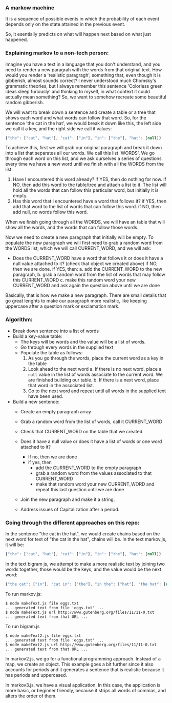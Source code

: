 ### A markow machine

It is a sequence of possible events in which the probability of each event depends only on the state attained in the previous event.

So, it esentially predicts on what will happen next based on what just happened.


### Explaining markov to a non-tech person:
Imagine you have a text in a language that you don't understand, and you need to render a new paragrah with the words from that original text. How would you render a 'realistic paragragh', something that, even though it is gibberish, almost sounds correct? I never understood much Chomsky's grammatic theories, but I always remember this sentence 'Colorless green ideas sleep furiously' and thinking to myself, in what context it could actually mean something? So, we want to somehow recreate some beautiful random gibberish.

We will want to break down a sentence and create a table or a tree that shows each word and what words can follow that word. So, for the sentence 'the cat in the hat', we would break it down like this, the left side we call it a key, and the right side we call it values:

 ```js
 {"the": ["cat", "hat"], "cat": ["in"], "in": ["the"], "hat": [null]} 
 ```

To achieve this, first we will grab our original paragraph and break it down into a list that separates all our words. We call this list 'WORDS'. We go through each word on this list, and we ask ourselves a series of questions every time we have a new word until we finish with all the WORDS from the list:
1. Have I encountered this word already?
  if YES, then do nothing for now. 
  if NO, then add this word to the table/tree and attach a list to it. The list will hold all the words that can follow this particular word, but initially it is empty.
2. Has this word that I encountered have a word that follows it?
  if YES, then add that word to the list of words that can follow this word.
  if NO, then add null, no words follow this word.

When we finish going through all the WORDS, we will have an table that will show all the words, and the words that can follow those words.

Now we need to create a new paragraph that initially will be empty. To populate the new paragraph we will first need to grab a random word from the WORDS list, which we will call CURRENT_WORD, and we will ask:
* Does the CURRENT_WORD have a word that follows it or does it have a null value attached to it? (check that object we created above)
  if NO, then we are done.
  if YES, then:
    a. add the CURRENT_WORD to the new paragraph, 
    b. grab a random word from the list of words that may follow this CURRENT_WORD 
    c. make this random word your new CURRENT_WORD and ask again the question above until we are done


Basically, that is how we make a new paragraph. There are small details that go great lenghts to make our paragraph more realistic, like keeping uppercase after a question mark or exclamation mark. 



### Algorithm:
  - Break down sentence into a list of words
  - Build a key-value table:
    - The keys will be words and the value will be a list of words.
    - Go through every words in the supplied text
    - Populate the table as follows:
      1. As you go through the words, place the current word as a key in the table
      2. Look ahead to the next word
        a. If there is no next word, place a `null` value in the list of words associate to the current word. We are finished building our table.
        b. If there is a next word, place that word in the associated list.
      3. Go to the next word and repeat until all words in the supplied text have been used.
  - Build a new sentence:
    - Create an empty paragraph array
    - Grab a random word from the list of words, call it CURRENT_WORD
    - Check that CURRENT_WORD on the table that we created
    - Does it have a null value or does it have a list of words or one word attached to it?
      - If no, then we are done
      - if yes, then 
          - add the CURRENT_WORD to the empty paragraph
          - grab a random word from the values associated to that CURRENT_WORD
          - make that random word your new CURRENT_WORD and repeat this last question until we are done
  
    - Join the new paragraph and make it a string.
    - Address issues of Capitalization after a period.





### Going through the different approaches on this repo:

In the sentence "the cat in the hat", we would create chains based on the next word
 for text of "the cat in the hat", chains will be.
 In the text markov.js, it will be:
 ```js
 {"the": ["cat", "hat"], "cat": ["in"], "in": ["the"], "hat": [null]} 
 ```
 In the text bigram js, we attempt to make a more realistic text by joining two words together, those would be the keys, and the value would be the next word:

  ```js
  {"the cat": ["in"], "cat in": ["the"], "in the": ["hat"], "the hat": [null]}
  ```

  To run markov.js:
  ```
 $ node makeText.js file eggs.txt
... generated text from file 'eggs.txt' ...
$ node makeText.js url http://www.gutenberg.org/files/11/11-0.txt
... generated text from that URL ...

  ```

  To run bigram.js
  ```
 $ node makeText2.js file eggs.txt
... generated text from file 'eggs.txt' ...
$ node makeText2.js url http://www.gutenberg.org/files/11/11-0.txt
... generated text from that URL ...

 ```

  In markov2.js, we go for a functional programming approach. Instead of a map, we create an object. This example goes a bit further since it also accounts for periods and it generates a sentence that is realistic because it has periods and uppercased.

  In markov3.js, we have a visual application. In this case, the application is more basic, or beginner friendly, because it strips all words of commas, and alters the order of them.